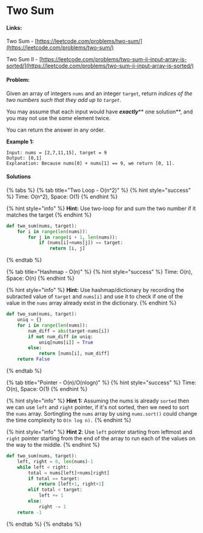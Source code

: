 # Two Sum

#### Links:

Two Sum - [https://leetcode.com/problems/two-sum/](https://leetcode.com/problems/two-sum/)

Two Sum II - [https://leetcode.com/problems/two-sum-ii-input-array-is-sorted/](https://leetcode.com/problems/two-sum-ii-input-array-is-sorted/)

#### Problem:

Given an array of integers `nums` and an integer `target`, return _indices of the two numbers such that they add up to `target`_.

You may assume that each input would have _**exactly**_** one solution**, and you may not use the _same_ element twice.

You can return the answer in any order.

**Example 1:**

```
Input: nums = [2,7,11,15], target = 9
Output: [0,1]
Explanation: Because nums[0] + nums[1] == 9, we return [0, 1].
```

#### Solutions

{% tabs %}
{% tab title="Two Loop - O(n^2)" %}
{% hint style="success" %}
Time: O(n^2), Space: O(1)
{% endhint %}

{% hint style="info" %}
**Hint:** Use two-loop for and sum the two number if it matches the target
{% endhint %}

```python
def two_sum(nums, target):
	for i in range(len(nums)):
		for j in range(i + 1, len(nums)):
			if (nums[i]+nums[j]) == target:
				return [i, j]
```
{% endtab %}

{% tab title="Hashmap - O(n)" %}
{% hint style="success" %}
Time: O(n), Space: O(n)
{% endhint %}

{% hint style="info" %}
**Hint:** Use hashmap/dictionary by recording the subracted value of `target` and `nums[i]` and use it to check if one of the value in the `nums` array already exist in the dictionary.
{% endhint %}

```python
def two_sum(nums, target):
    uniq = {}
    for i in range(len(nums)): 
        num_diff = abs(target-nums[i])
        if not num_diff in uniq:
            uniq[nums[i]] = True
        else:
            return [nums[i], num_diff]
    return False
```
{% endtab %}

{% tab title="Pointer - O(n)/O(nlogn)" %}
{% hint style="success" %}
Time: O(n), Space: O(1)
{% endhint %}

{% hint style="info" %}
**Hint 1:** Assuming the nums is already `sorted` then we can use `left` and `right` pointer, if it's not sorted, then we need to sort the `nums` array. Sortingting the `nums` array by using `nums.sort()` could change the time complexity to `O(n log n).`
{% endhint %}

{% hint style="info" %}
**Hint 2**: Use `left` pointer starting from leftmost and `right` pointer starting from the end of the array to run each of the values on the way to the middle.
{% endhint %}

```python
def two_sum(nums, target):
    left, right = 0, len(nums)-1
    while left < right:
        total = nums[left]+nums[right]
        if total == target:
            return [left+1, right+1]
        elif total < target:
            left += 1
        else:
            right -= 1
    return -1
```
{% endtab %}
{% endtabs %}

